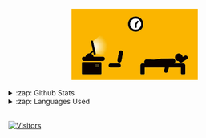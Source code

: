 <p align="center" width="100%">
    <img width="50%" src="https://github.com/byRo0t96/byRo0t96/blob/main/images/r_208664_Bvxd5.gif"> 
</p>

<details>
  <summary>:zap: Github Stats</summary>
  <img src="https://github-readme-stats.vercel.app/api?username=byro0t96&&show_icons=true&title_color=222222&icon_color=03A87C&text_color=333333&bg_color=ffffff">
</details>

<details>
  <summary>:zap: Languages Used</summary>
  <img src="https://github-readme-stats.vercel.app/api/top-langs/?username=byro0t96&layout=compact&bg_color=ffffff&text_color=333333">
</details>
<br/>


[![Visitors](https://visitor-badge.glitch.me/badge?page_id=github/byro0t96)](https://github.com/byro0t96)
